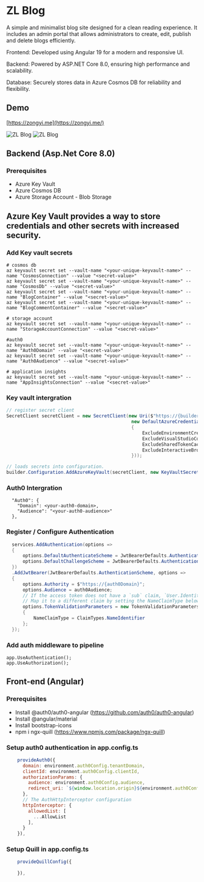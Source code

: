 # ZL Blog
A simple and minimalist blog site designed for a clean reading experience. It includes an admin portal that allows administrators to create, edit, publish and delete blogs efficiently.

Frontend: Developed using Angular 19 for a modern and responsive UI.

Backend: Powered by ASP.NET Core 8.0, ensuring high performance and scalability.

Database: Securely stores data in Azure Cosmos DB for reliability and flexibility.

## Demo
[https://zongyi.me](https://zongyi.me/) 

![ZL Blog](https://stzlblog.blob.core.windows.net/app-images/site_1.png)
![ZL Blog](https://stzlblog.blob.core.windows.net/app-images/site_2.png)

## Backend (Asp.Net Core 8.0)
### Prerequisites

- Azure Key Vault
- Azure Cosmos DB
- Azure Storage Account - Blob Storage

## Azure Key Vault provides a way to store credentials and other secrets with increased security. 
### Add Key vault secrets
```
# cosmos db
az keyvault secret set --vault-name "<your-unique-keyvault-name>" --name "CosmosConnection" --value "<secret-value>"
az keyvault secret set --vault-name "<your-unique-keyvault-name>" --name "CosmosDb" --value "<secret-value>"
az keyvault secret set --vault-name "<your-unique-keyvault-name>" --name "BlogContainer" --value "<secret-value>"
az keyvault secret set --vault-name "<your-unique-keyvault-name>" --name "BlogCommentContainer" --value "<secret-value>"
 
# storage account
az keyvault secret set --vault-name "<your-unique-keyvault-name>" --name "StorageAccountConnection" --value "<secret-value>"
 
#auth0
az keyvault secret set --vault-name "<your-unique-keyvault-name>" --name "Auth0Domain" --value "<secret-value>"
az keyvault secret set --vault-name "<your-unique-keyvault-name>" --name "Auth0Audience" --value "<secret-value>"
 
# application insights
az keyvault secret set --vault-name "<your-unique-keyvault-name>" --name "AppInsightsConnection" --value "<secret-value>"

```

### Key vault intergration
``` C#
// register secret client
SecretClient secretClient = new SecretClient(new Uri($"https://{builder.Configuration["Azure:KeyVault"]}.vault.azure.net"),
                                              new DefaultAzureCredential(new DefaultAzureCredentialOptions
                                              {
                                                  ExcludeEnvironmentCredential = true,
                                                  ExcludeVisualStudioCodeCredential = true,
                                                  ExcludeSharedTokenCacheCredential = true,
                                                  ExcludeInteractiveBrowserCredential = true,
                                              }));

// loads secrets into configuration.
builder.Configuration.AddAzureKeyVault(secretClient, new KeyVaultSecretManager());
```

### Auth0 Intergration
```
  "Auth0": {
    "Domain": <your-auth0-domain>,         
    "Audience": "<your-auth0-audience>" 
  },

```

### Register / Configure Authentication
``` C#
  services.AddAuthentication(options =>
  {
      options.DefaultAuthenticateScheme = JwtBearerDefaults.AuthenticationScheme;
      options.DefaultChallengeScheme = JwtBearerDefaults.AuthenticationScheme;
  })
  .AddJwtBearer(JwtBearerDefaults.AuthenticationScheme, options =>
  {
      options.Authority = $"https://{auth0Domain}";
      options.Audience = auth0Audience;
      // If the access token does not have a `sub` claim, `User.Identity.Name` will be `null`. 
      // Map it to a different claim by setting the NameClaimType below.
      options.TokenValidationParameters = new TokenValidationParameters
      {
          NameClaimType = ClaimTypes.NameIdentifier
      };
  });

```

### Add auth middleware to pipeline
```
app.UseAuthentication();
app.UseAuthorization();

```

## Front-end (Angular)
### Prerequisites

- Install @auth0/auth0-angular (https://github.com/auth0/auth0-angular)
- Install @angular/material 
- Install bootstrap-icons
- npm i ngx-quill (https://www.npmjs.com/package/ngx-quill)

### Setup auth0 authentication in app.config.ts
```js
    provideAuth0({
      domain: environment.auth0Config.tenantDomain,
      clientId: environment.auth0Config.clientId,
      authorizationParams: {
        audience: environment.auth0Config.audience,
        redirect_uri: `${window.location.origin}${environment.auth0Config.callbackRedirectUri}`
      },
      // The AuthHttpInterceptor configuration
      httpInterceptor: {
        allowedList: [
          ...AllowList
        ],
      }
    }),

```

### Setup Quill in app.config.ts
```js
    provideQuillConfig({
      
    }), 

```